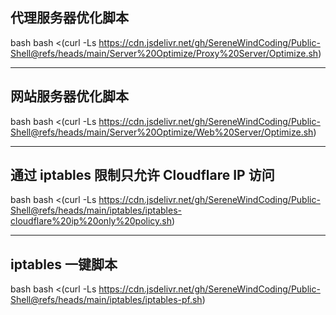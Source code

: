 ## 代理服务器优化脚本
bash
bash <(curl -Ls https://cdn.jsdelivr.net/gh/SereneWindCoding/Public-Shell@refs/heads/main/Server%20Optimize/Proxy%20Server/Optimize.sh)

---

## 网站服务器优化脚本
bash
bash <(curl -Ls https://cdn.jsdelivr.net/gh/SereneWindCoding/Public-Shell@refs/heads/main/Server%20Optimize/Web%20Server/Optimize.sh)

---

## 通过 iptables 限制只允许 Cloudflare IP 访问
bash
bash <(curl -Ls https://cdn.jsdelivr.net/gh/SereneWindCoding/Public-Shell@refs/heads/main/iptables/iptables-cloudflare%20ip%20only%20policy.sh)

---

## iptables 一键脚本
bash
bash <(curl -Ls https://cdn.jsdelivr.net/gh/SereneWindCoding/Public-Shell@refs/heads/main/iptables/iptables-pf.sh)
